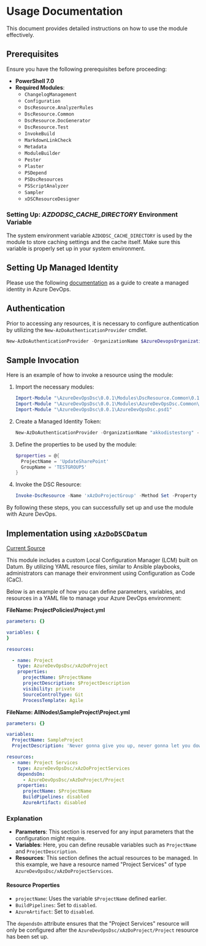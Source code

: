 # Usage Documentation

This document provides detailed instructions on how to use the module effectively.

## Prerequisites

Ensure you have the following prerequisites before proceeding:

- **PowerShell 7.0**
- **Required Modules**:
  - `ChangelogManagement`
  - `Configuration`
  - `DscResource.AnalyzerRules`
  - `DscResource.Common`
  - `DscResource.DocGenerator`
  - `DscResource.Test`
  - `InvokeBuild`
  - `MarkdownLinkCheck`
  - `Metadata`
  - `ModuleBuilder`
  - `Pester`
  - `Plaster`
  - `PSDepend`
  - `PSDscResources`
  - `PSScriptAnalyzer`
  - `Sampler`
  - `xDSCResourceDesigner`

### Setting Up: *AZDODSC_CACHE_DIRECTORY* Environment Variable

The system environment variable `AZDODSC_CACHE_DIRECTORY` is used by the module to store caching settings and the cache itself.
Make sure this variable is properly set up in your system environment.

## Setting Up Managed Identity

Please use the following [documentation](https://learn.microsoft.com/en-us/azure/devops/integrate/get-started/authentication/service-principal-managed-identity?view=azure-devops) as a guide to create a managed identity in Azure DevOps.

## Authentication

Prior to accessing any resources, it is necessary to configure authentication by utilizing the `New-AzDoAuthenticationProvider` cmdlet.

```powershell
New-AzDoAuthenticationProvider -OrganizationName $AzureDevopsOrganizationName -UseManagedIdentity
```

## Sample Invocation

Here is an example of how to invoke a resource using the module:

1. Import the necessary modules:

    ```powershell
    Import-Module "\AzureDevOpsDsc\0.0.1\Modules\DscResource.Common\0.17.1\DscResource.Common.psd1"
    Import-Module "\AzureDevOpsDsc\0.0.1\Modules\AzureDevOpsDsc.Common\AzureDevOpsDsc.Common.psd1"
    Import-Module "\AzureDevOpsDsc\0.0.1\AzureDevOpsDsc.psd1"
    ```

1. Create a Managed Identity Token:

    ```powershell
    New-AzDoAuthenticationProvider -OrganizationName "akkodistestorg" -UseManagedIdentity
    ```

1. Define the properties to be used by the module:

    ```powershell
    $properties = @{
      ProjectName = 'UpdateSharePoint'
      GroupName = 'TESTGROUP5'
    }
    ```

1. Invoke the DSC Resource:

    ```powershell
    Invoke-DscResource -Name 'xAzDoProjectGroup' -Method Set -Property $properties -ModuleName 'AzureDevOpsDsc'
    ```

By following these steps, you can successfully set up and use the module with Azure DevOps.

## Implementation using `xAzDoDSCDatum`

[Current Source](https://github.com/ZanattaMichael/xAzDoDSCDatum)

This module includes a custom Local Configuration Manager (LCM) built on Datum. By utilizing YAML resource files, similar to Ansible playbooks, administrators can manage their environment using Configuration as Code (CaC).

Below is an example of how you can define parameters, variables, and resources in a YAML file to manage your Azure DevOps environment:

**FileName: ProjectPolicies\Project.yml**
```yaml
parameters: {}

variables: {
}

resources:

  - name: Project
    type: AzureDevOpsDsc/xAzDoProject
    properties:
      projectName: $ProjectName
      projectDescription: $ProjectDescription
      visibility: private
      SourceControlType: Git
      ProcessTemplate: Agile
```

**FileName: AllNodes\SampleProject\Project.yml**
```yaml
parameters: {}

variables:
  ProjectName: SampleProject
  ProjectDescription: 'Never gonna give you up, never gonna let you down!'

resources:
  - name: Project Services
    type: AzureDevOpsDsc/xAzDoProjectServices
    dependsOn:
      - AzureDevOpsDsc/xAzDoProject/Project
    properties:
      projectName: $ProjectName
      BuildPipelines: disabled
      AzureArtifact: disabled
```

### Explanation

- **Parameters**: This section is reserved for any input parameters that the configuration might require.
- **Variables**: Here, you can define reusable variables such as `ProjectName` and `ProjectDescription`.
- **Resources**: This section defines the actual resources to be managed. In this example, we have a resource named "Project Services" of type `AzureDevOpsDsc/xAzDoProjectServices`. 

#### Resource Properties

- `projectName`: Uses the variable `$ProjectName` defined earlier.
- `BuildPipelines`: Set to `disabled`.
- `AzureArtifact`: Set to `disabled`.

The `dependsOn` attribute ensures that the "Project Services" resource will only be configured after the `AzureDevOpsDsc/xAzDoProject/Project` resource has been set up.
